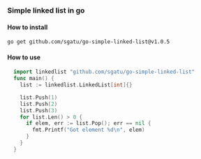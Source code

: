 ### Simple linked list in go

#### How to install
``` go get github.com/sgatu/go-simple-linked-list@v1.0.5 ```

#### How to use
```go
  import linkedlist "github.com/sgatu/go-simple-linked-list"
  func main() {
    list := linkedlist.LinkedList[int]{}

    list.Push(1)
    list.Push(2)
    list.Push(3)
    for list.Len() > 0 {
      if elem, err := list.Pop(); err == nil {
        fmt.Printf("Got element %d\n", elem)
      }
    }
  }
```
